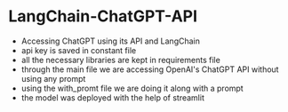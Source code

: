 # LangChain-ChatGPT-API
   - Accessing ChatGPT using its API and LangChain
   - api key is saved in constant file
   - all the necessary libraries are kept in requirements file
   - through the main file we are accessing OpenAI's ChatGPT API without using any prompt
   - using the with_promt file we are doing it along with a prompt
   - the model was deployed with the help of streamlit 
